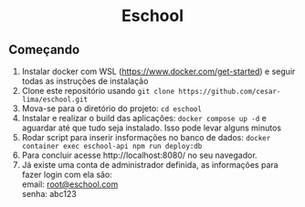 <h1 align="center">
Eschool
</h1>

## Começando

1. Instalar docker com WSL (https://www.docker.com/get-started) e seguir todas as instruções de instalação <br />
2. Clone este repositório usando `git clone https://github.com/cesar-lima/eschool.git`<br />
3. Mova-se para o diretório do projeto: `cd eschool` <br />
4. Instalar e realizar o build das aplicações: `docker compose up -d` e aguardar até que tudo seja instalado. Isso pode levar alguns minutos <br />
5. Rodar script para inserir insformações no banco de dados: `docker container exec eschool-api npm run deploy:db` <br />
6. Para concluir acesse http://localhost:8080/ no seu navegador.
7. Já existe uma conta de administrador definida, as informações para fazer login com ela são: <br /> 
email: root@eschool.com<br />
senha: abc123
